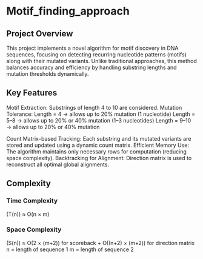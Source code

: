 # Motif_finding_approach

## **Project Overview**

This project implements a novel algorithm for motif discovery in DNA sequences, focusing on detecting recurring nucleotide patterns (motifs) along with their mutated variants. Unlike traditional approaches, this method balances accuracy and efficiency by handling substring lengths and mutation thresholds dynamically.

## Key Features
Motif Extraction: Substrings of length 4 to 10 are considered.
Mutation Tolerance:
Length = 4 → allows up to 20% mutation (1 nucleotide)
Length = 5–8 → allows up to 20% or 40% mutation (1–3 nucleotides)
Length = 9–10 → allows up to 20% or 40% mutation

Count Matrix–based Tracking: Each substring and its mutated variants are stored and updated using a dynamic count matrix.
Efficient Memory Use: The algorithm maintains only necessary rows for computation (reducing space complexity).
Backtracking for Alignment: Direction matrix is used to reconstruct all optimal global alignments.

## **Complexity**

### Time Complexity 
(T(n)) ≈ O(n × m)

### Space Complexity 
(S(n)) ≈ O(2 × (m+2)) for scoreback + O((n+2) × (m+2)) for direction matrix
n = length of sequence 1
m = length of sequence 2
